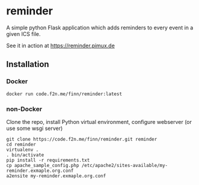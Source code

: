 # reminder
A simple python Flask application which adds reminders to every event in a given ICS file.

See it in action at https://reminder.pimux.de

## Installation

### Docker

`docker run code.f2n.me/finn/reminder:latest`

### non-Docker

Clone the repo, install Python virtual environment, configure webserver (or use some wsgi server)

```
git clone https://code.f2n.me/finn/reminder.git reminder
cd reminder
virtualenv .
. bin/activate
pip install -r requirements.txt
cp apache_sample_config.php /etc/apache2/sites-available/my-reminder.exmaple.org.conf
a2ensite my-reminder.exmaple.org.conf
```
